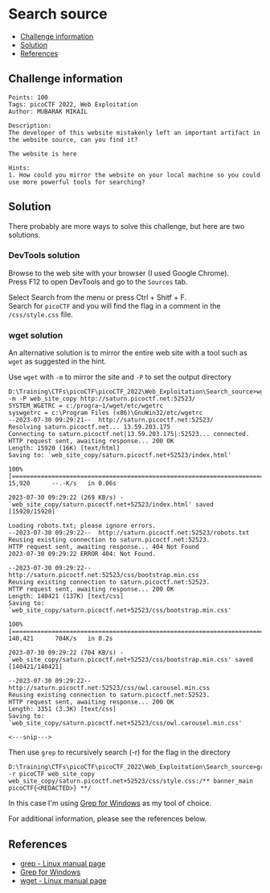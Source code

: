 # Search source

- [Challenge information](#challenge-information)
- [Solution](#solution)
- [References](#references)

## Challenge information
```
Points: 100
Tags: picoCTF 2022, Web Exploitation
Author: MUBARAK MIKAIL

Description:
The developer of this website mistakenly left an important artifact in the website source, can you find it?

The website is here

Hints:
1. How could you mirror the website on your local machine so you could use more powerful tools for searching?
```

## Solution

There probably are more ways to solve this challenge, but here are two solutions.

### DevTools solution

Browse to the web site with your browser (I used Google Chrome).  
Press F12 to open DevTools and go to the `Sources` tab.

Select Search from the menu or press Ctrl + Shitf + F.  
Search for `picoCTF` and you will find the flag in a comment in the `/css/style.css` file.

### wget solution

An alternative solution is to mirror the entire web site with a tool such as `wget` as suggested in the hint.

Use `wget` with `-m` to mirror the site and `-P` to set the output directory
```
D:\Training\CTFs\picoCTF\picoCTF_2022\Web_Exploitation\Search_source>wget -m -P web_site_copy http://saturn.picoctf.net:52523/
SYSTEM_WGETRC = c:/progra~1/wget/etc/wgetrc
syswgetrc = c:\Program Files (x86)\GnuWin32/etc/wgetrc
--2023-07-30 09:29:21--  http://saturn.picoctf.net:52523/
Resolving saturn.picoctf.net... 13.59.203.175
Connecting to saturn.picoctf.net|13.59.203.175|:52523... connected.
HTTP request sent, awaiting response... 200 OK
Length: 15920 (16K) [text/html]
Saving to: `web_site_copy/saturn.picoctf.net+52523/index.html'

100%[============================================================================================================>] 15,920      --.-K/s   in 0.06s

2023-07-30 09:29:22 (269 KB/s) - `web_site_copy/saturn.picoctf.net+52523/index.html' saved [15920/15920]

Loading robots.txt; please ignore errors.
--2023-07-30 09:29:22--  http://saturn.picoctf.net:52523/robots.txt
Reusing existing connection to saturn.picoctf.net:52523.
HTTP request sent, awaiting response... 404 Not Found
2023-07-30 09:29:22 ERROR 404: Not Found.

--2023-07-30 09:29:22--  http://saturn.picoctf.net:52523/css/bootstrap.min.css
Reusing existing connection to saturn.picoctf.net:52523.
HTTP request sent, awaiting response... 200 OK
Length: 140421 (137K) [text/css]
Saving to: `web_site_copy/saturn.picoctf.net+52523/css/bootstrap.min.css'

100%[============================================================================================================>] 140,421      704K/s   in 0.2s

2023-07-30 09:29:22 (704 KB/s) - `web_site_copy/saturn.picoctf.net+52523/css/bootstrap.min.css' saved [140421/140421]

--2023-07-30 09:29:22--  http://saturn.picoctf.net:52523/css/owl.carousel.min.css
Reusing existing connection to saturn.picoctf.net:52523.
HTTP request sent, awaiting response... 200 OK
Length: 3351 (3.3K) [text/css]
Saving to: `web_site_copy/saturn.picoctf.net+52523/css/owl.carousel.min.css'

<---snip--->
```

Then use `grep` to recursively search (-r) for the flag in the directory
```
D:\Training\CTFs\picoCTF\picoCTF_2022\Web_Exploitation\Search_source>grep -r picoCTF web_site_copy
web_site_copy/saturn.picoctf.net+52523/css/style.css:/** banner_main picoCTF{<REDACTED>} **/
```

In this case I'm using [Grep for Windows](https://gnuwin32.sourceforge.net/packages/grep.htm) as my tool of choice.

For additional information, please see the references below.

## References

- [grep - Linux manual page](https://man7.org/linux/man-pages/man1/grep.1.html)
- [Grep for Windows](https://gnuwin32.sourceforge.net/packages/grep.htm)
- [wget - Linux manual page](https://man7.org/linux/man-pages/man1/wget.1.html)
